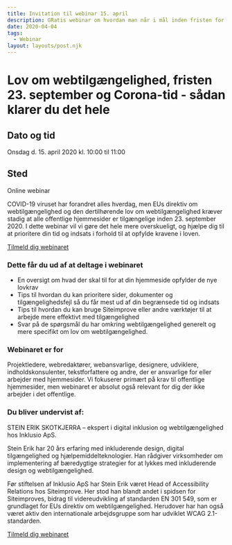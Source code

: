 ```yaml
---
title: Invitation til webinar 15. april
description: GRatis webinar om hvordan man når i mål inden fristen for lov om webtilgængelighed
date: 2020-04-04
tags:
  - Webinar
layout: layouts/post.njk
---
```

# Lov om webtilgængelighed, fristen 23. september og Corona-tid - sådan klarer du det hele

## Dato og tid
Onsdag d. 15. april 2020 kl. 10:00 til 11:00

## Sted
Online webinar 

COVID-19 viruset har forandret alles hverdag, men EUs direktiv om webtilgængelighed og den dertilhørende lov om webtilgængelighed kræver stadig at alle offentlige hjemmesider er tilgængelige inden 23. september 2020. I dette webinar vil vi gøre det hele mere overskueligt, og hjælpe dig til at prioritere din tid og indsats i forhold til at opfylde kravene i loven.

[Tilmeld dig webinaret](https://inklusio.nemtilmeld.dk/1/)

### Dette får du ud af at deltage i webinaret
* En oversigt om hvad der skal til for at din hjemmeside opfylder de nye lovkrav
* Tips til hvordan du kan prioritere sider, dokumenter og tilgængelighedsfejl så du får mest ud af din begrænsede tid og indsats
* Tips til hvordan du kan bruge Siteimprove eller andre værktøjer til at arbejde mere effektivt med tilgængelighed
* Svar på de spørgsmål du har omkring webtilgængelighed generelt og mere specifikt om lov om webtilgængelighed.
 
### Webinaret er for 
Projektledere, webredaktører, webansvarlige, designere, udviklere, indholdskonsulenter, tekstforfattere og andre, der er ansvarlige for eller arbejder med hjemmesider. Vi fokuserer primært på krav til offentlige hjemmesider, men webinaret er absolut også relevant for dig der ikke arbejder i det offentlige.

### Du bliver undervist af:
STEIN ERIK SKOTKJERRA – ekspert i digital inklusion og webtilgængelighed hos Inklusio ApS.

Stein Erik har 20 års erfaring med inkluderende design, digital tilgængelighed og hjælpemiddelteknologier. Han rådgiver virksomheder om implementering  af bæredygtige strategier for at lykkes med inkluderende design og webtilgængelighed. 

Før stiftelsen af Inklusio ApS har Stein Erik været Head of Accessibility Relations hos Siteimprove. Her stod han blandt andet i spidsen for Siteimproves, bidrag til videreudvikling af standarden EN 301 549, som er grundlaget for EUs direktiv om webtilgængelighed. Herudover har han også været aktiv den internationale arbejdsgruppe som har udviklet WCAG 2.1-standarden.

[Tilmeld dig webinaret](https://inklusio.nemtilmeld.dk/1/)